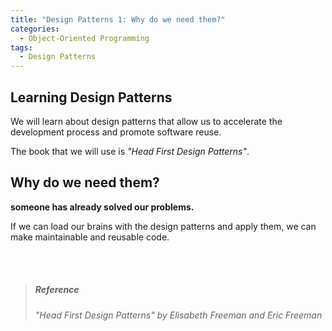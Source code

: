 ```yaml
---
title: "Design Patterns 1: Why do we need them?"
categories:
  - Object-Oriented Programming
tags:
  - Design Patterns
---
```


## Learning Design Patterns

We will learn about design patterns that allow us to accelerate the development process and promote software reuse. 

The book that we will use is *"Head First Design Patterns"*.


## Why do we need them?

**someone has already solved our problems.**

If we can load our brains with the design patterns and apply them, we can make maintainable and reusable code.


<br>
<br>

> ##### Reference
>*"Head First Design Patterns" by Elisabeth Freeman and Eric Freeman*